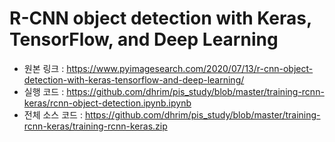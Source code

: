 # R-CNN object detection with Keras, TensorFlow, and Deep Learning

- 원본 링크 : https://www.pyimagesearch.com/2020/07/13/r-cnn-object-detection-with-keras-tensorflow-and-deep-learning/
- 실행 코드 : https://github.com/dhrim/pis_study/blob/master/training-rcnn-keras/rcnn-object-detection.ipynb.ipynb
- 전체 소스 코드 : https://github.com/dhrim/pis_study/blob/master/training-rcnn-keras/training-rcnn-keras.zip